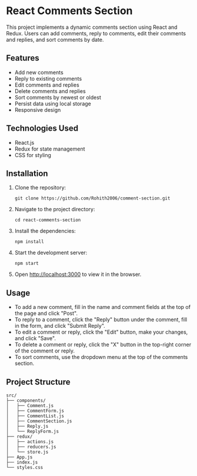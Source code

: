 # React Comments Section

This project implements a dynamic comments section using React and Redux. Users can add comments, reply to comments, edit their comments and replies, and sort comments by date.

## Features

- Add new comments
- Reply to existing comments
- Edit comments and replies
- Delete comments and replies
- Sort comments by newest or oldest
- Persist data using local storage
- Responsive design

## Technologies Used

- React.js
- Redux for state management
- CSS for styling

## Installation

1. Clone the repository:
   ```
   git clone https://github.com/Rohith2006/comment-section.git
   ```

2. Navigate to the project directory:
   ```
   cd react-comments-section
   ```

3. Install the dependencies:
   ```
   npm install
   ```

4. Start the development server:
   ```
   npm start
   ```

5. Open [http://localhost:3000](http://localhost:3000) to view it in the browser.

## Usage

- To add a new comment, fill in the name and comment fields at the top of the page and click "Post".
- To reply to a comment, click the "Reply" button under the comment, fill in the form, and click "Submit Reply".
- To edit a comment or reply, click the "Edit" button, make your changes, and click "Save".
- To delete a comment or reply, click the "X" button in the top-right corner of the comment or reply.
- To sort comments, use the dropdown menu at the top of the comments section.

## Project Structure

```
src/
├── components/
│   ├── Comment.js
│   ├── CommentForm.js
│   ├── CommentList.js
│   ├── CommentSection.js
│   ├── Reply.js
│   └── ReplyForm.js
├── redux/
│   ├── actions.js
│   ├── reducers.js
│   └── store.js
├── App.js
├── index.js
└── styles.css
```

